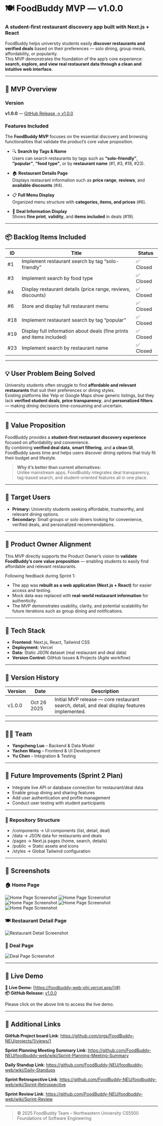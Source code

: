 # 🍽️ FoodBuddy MVP — v1.0.0

### A student-first restaurant discovery app built with Next.js + React

FoodBuddy helps university students easily **discover restaurants and verified deals** based on their preferences — solo dining, group meals, affordability, or popularity.  
This MVP demonstrates the foundation of the app’s core experience: **search, explore, and view real restaurant data through a clean and intuitive web interface.**

---

## 🚀 MVP Overview

### Version
**v1.0.0** — [GitHub Release → v1.0.0](#)

### Features Included
The **FoodBuddy MVP** focuses on the essential discovery and browsing functionalities that validate the product’s core value proposition.

- 🔍 **Search by Tags & Name**  
  Users can search restaurants by tags such as **“solo-friendly”**, **“popular”**, **“food type”**, or by **restaurant name** (#1, #3, #18, #23).  

- 🏠 **Restaurant Details Page**  
  Displays restaurant information such as **price range**, **reviews**, and **available discounts** (#4).  

- 📋 **Full Menu Display**  
  Organized menu structure with **categories, items, and prices** (#6).  

- 💸 **Deal Information Display**  
  Shows **fine print**, **validity**, and **items included** in deals (#19).

---

## 📦 Backlog Items Included

| ID | Title | Status |
|----|--------|--------|
| #1 | Implement restaurant search by tag “solo-friendly” | ✅ Closed |
| #3 | Implement search by food type | ✅ Closed |
| #4 | Display restaurant details (price range, reviews, discounts) | ✅ Closed |
| #6 | Store and display full restaurant menu | ✅ Closed |
| #18 | Implement restaurant search by tag “popular” | ✅ Closed |
| #19 | Display full information about deals (fine prints and items included) | ✅ Closed |
| #23 | Implement search by restaurant name | ✅ Closed |

---

## 💡 User Problem Being Solved

University students often struggle to find **affordable and relevant restaurants** that suit their preferences or dining styles.  
Existing platforms like Yelp or Google Maps show generic listings, but they lack **verified student deals**, **price transparency**, and **personalized filters** — making dining decisions time-consuming and uncertain.

---

## 🎯 Value Proposition

FoodBuddy provides a **student-first restaurant discovery experience** focused on affordability and convenience.  
By combining **verified deal data**, **smart filtering**, and **a clean UI**, FoodBuddy saves time and helps users discover dining options that truly fit their budget and lifestyle.

> **Why it’s better than current alternatives:**  
> Unlike mainstream apps, FoodBuddy integrates deal transparency, tag-based search, and student-oriented features all in one place.

---

## 👥 Target Users

- **Primary:** University students seeking affordable, trustworthy, and relevant dining options.  
- **Secondary:** Small groups or solo diners looking for convenience, verified deals, and personalized recommendations.

---

## 🤝 Product Owner Alignment

This MVP directly supports the Product Owner’s vision to **validate FoodBuddy’s core value proposition** — enabling students to easily find affordable and relevant restaurants.

Following feedback during Sprint 1:
- The app was **rebuilt as a web application (Next.js + React)** for easier access and testing.
- Mock data was replaced with **real-world restaurant information** for authenticity.
- The MVP demonstrates usability, clarity, and potential scalability for future iterations such as group dining and notifications.

---

## 🧩 Tech Stack

- **Frontend:** Next.js, React, Tailwind CSS  
- **Deployment:** Vercel  
- **Data:** Static JSON dataset (real restaurant and deal data)  
- **Version Control:** GitHub Issues & Projects (Agile workflow)  

---

## 🧾 Version History

| Version | Date | Description |
|----------|------|-------------|
| v1.0.0 | Oct 26 2025 | Initial MVP release — core restaurant search, detail, and deal display features implemented. |

---

## 🧑‍💻 Team

- **Yangcheng Luo** – Backend & Data Model  
- **Yachen Wang** – Frontend & UI Development  
- **Yu Chen** – Integration & Testing  

---

## 🧠 Future Improvements (Sprint 2 Plan)

- Integrate live API or database connection for restaurant/deal data  
- Enable group dining and sharing features  
- Add user authentication and profile management  
- Conduct user testing with student participants  

---

### 📍 Repository Structure

- /components → UI components (list, detail, deal)
- /data → JSON data for restaurants and deals
- /pages → Next.js pages (home, search, details)
- /public → Static assets and icons
- /styles → Global Tailwind configuration

---

## 📸 Screenshots

### 🏠 Home Page
![Home Page Screenshot](./Images/1.jpg)
![Home Page Screenshot](./Images/2.jpg)
![Home Page Screenshot](./Images/3.jpg)
![Home Page Screenshot](./Images/4.jpg)
![Home Page Screenshot](./Images/5.jpg)

### 🍽️ Restaurant Detail Page
![Restaurant Detail Screenshot](./Images/6.jpg)

### 💬 Deal Page
![Deal Page Screenshot](./Images/7.jpg)

---
## 📸 Live Demo
**🚀 Live Demo:** [https://foodbuddy-web-phi.vercel.app/](#)  
**📦 GitHub Release:** [v1.0.0](#)  

Please click on the above link to access the live demo.

---

## 🔗 Additional Links
**GitHub Project board Link**: 
https://github.com/orgs/FoodBuddy-NEU/projects/1/views/1

**Sprint Planning Meeting Summary Link**: 
https://github.com/FoodBuddy-NEU/foodbuddy-web/wiki/Sprint-Planning-Meeting-Summary

**Daily Standup Link**:
https://github.com/FoodBuddy-NEU/foodbuddy-web/wiki/Daily-Standups

**Sprint Retrospective Link**: 
https://github.com/FoodBuddy-NEU/foodbuddy-web/wiki/Sprint-Retrospective

**Sprint Review Link**: 
https://github.com/FoodBuddy-NEU/foodbuddy-web/wiki/Sprint-Review

---

> © 2025 FoodBuddy Team – Northeastern University CS5500 Foundations of Software Engineering
